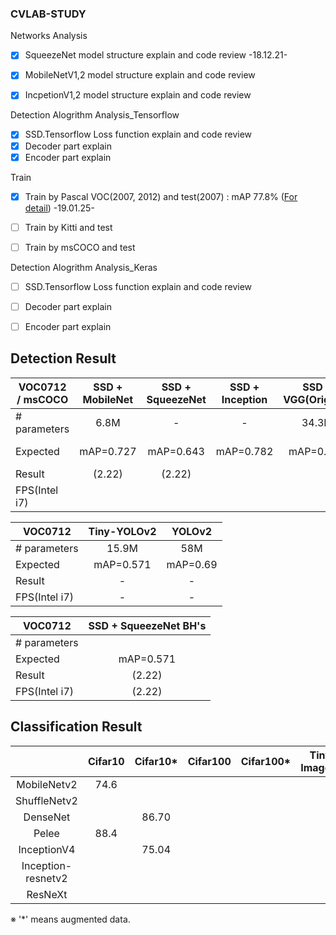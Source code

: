 ### CVLAB-STUDY  
  
  Networks Analysis  
- [x] SqueezeNet model structure explain and code review -18.12.21-  
- [x] MobileNetV1,2 model structure explain and code review   
- [x] IncpetionV1,2 model structure explain and code review  
    
 
 Detection Alogrithm Analysis_Tensorflow  
- [x] SSD.Tensorflow Loss function explain and code review   
- [x] Decoder part explain 
- [x] Encoder part explain 
  
 Train  
- [x] Train by Pascal VOC(2007, 2012) and test(2007) : mAP 77.8% ([For detail](https://github.com/INHA-CVLAB/CVLAB-STUDY/wiki)) -19.01.25-
- [ ] Train by Kitti and test
- [ ] Train by msCOCO and test  

   
 Detection Alogrithm Analysis_Keras  
- [ ] SSD.Tensorflow Loss function explain and code review   
- [ ] Decoder part explain 
- [ ] Encoder part explain 

  
Detection Result
---
|VOC0712 / msCOCO |SSD + MobileNet|SSD + SqueezeNet| SSD + Inception |  SSD + VGG(Original)| Pelee(SOTA) |
|----|:----:|:----:|:----:|:----:|:----:|
|# parameters| 6.8M | - | - | 34.3M | 5.4M |
|Expected|mAP=0.727  |mAP=0.643  |mAP=0.782 |mAP=0.778 |mAP=76.4 / 22.4 |
|Result| (2.22)  | (2.22) |  |  | (2.27) |
|FPS(Intel i7)| | | | | |

|VOC0712 |Tiny-YOLOv2|YOLOv2| 
|----|:----:|:----:|
|# parameters| 15.9M | 58M | 
|Expected|mAP=0.571  |mAP=0.69  |
|Result| - | - |
|FPS(Intel i7)| - | - |
  
|VOC0712 |SSD + SqueezeNet BH's| 
|----|:----:|
|# parameters|  | 
|Expected|mAP=0.571  |
|Result| (2.22) |
|FPS(Intel i7)| (2.22) |
  
  
  
Classification Result
---
| | Cifar10 | Cifar10*| Cifar100 | Cifar100* | Tiny-Imagenet | etc | 
|:----:|:----:|:----:|:----:|:----:|:----:|:----:|
|MobileNetv2|74.6 | | | |  |2.3M|
|ShuffleNetv2| | | | |  | |
|DenseNet| | 86.70 | | |  |6.5M|
|Pelee   |88.4 | | | |  |8.4M |
|InceptionV4 | | 75.04 | | |  |51.1M |
|Inception-resnetv2 | | | | |  | |
|ResNeXt | | | | |  | |



※ '*' means augmented data.
